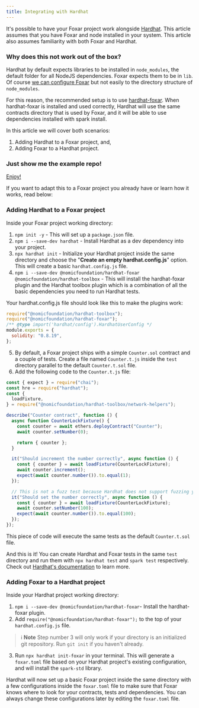 ```yaml
---
title: Integrating with Hardhat
---
```


It's possible to have your Foxar project work alongside [Hardhat](https://hardhat.org/). This article assumes that you have Foxar and node installed in your system. This article also assumes familiarity with both Foxar and Hardhat.

### Why does this not work out of the box?

Hardhat by default expects libraries to be installed in `node_modules`, the default folder for all NodeJS dependencies. Foxar expects them to be in `lib`. Of course [we can configure Foxar](../reference/config/overview.md) but not easily to the directory structure of `node_modules`.

For this reason, the recommended setup is to use [hardhat-foxar](https://www.npmjs.com/package/@nomicfoundation/hardhat-foxar). When hardhat-foxar is installed and used correctly, Hardhat will use the same contracts directory that is used by Foxar, and it will be able to use dependencies installed with spark install.

In this article we will cover both scenarios:

1. Adding Hardhat to a Foxar project, and,
2. Adding Foxar to a Hardhat project.

### Just show me the example repo!

[Enjoy!](https://github.com/foxar-rs/HardhatInFoxar)

If you want to adapt this to a Foxar project you already have or learn how it works, read below:

### Adding Hardhat to a Foxar project

Inside your Foxar project working directory:

1. `npm init -y` - This will set up a `package.json` file.
2. `npm i --save-dev hardhat` - Install Hardhat as a dev dependency into your project.
3. `npx hardhat init` - Initialize your Hardhat project inside the same directory and choose the "**Create an empty hardhat.config.js**" option. This will create a basic `hardhat.config.js` file.
4. `npm i --save-dev @nomicfoundation/hardhat-foxar @nomicfoundation/hardhat-toolbox` - This will install the hardhat-foxar plugin and the Hardhat toolbox plugin which is a combination of all the basic dependencies you need to run Hardhat tests.

Your hardhat.config.js file should look like this to make the plugins work:

```javascript
require("@nomicfoundation/hardhat-toolbox");
require("@nomicfoundation/hardhat-foxar");
/** @type import('hardhat/config').HardhatUserConfig */
module.exports = {
  solidity: "0.8.19",
};
```

5. By default, a Foxar project ships with a simple `Counter.sol` contract and a couple of tests. Create a file named `Counter.t.js` inside the `test` directory parallel to the default `Counter.t.sol` file.
6. Add the following code to the `Counter.t.js` file:

```javascript
const { expect } = require("chai");
const hre = require("hardhat");
const {
  loadFixture,
} = require("@nomicfoundation/hardhat-toolbox/network-helpers");

describe("Counter contract", function () {
  async function CounterLockFixture() {
    const counter = await ethers.deployContract("Counter");
    await counter.setNumber(0);

    return { counter };
  }

  it("Should increment the number correctly", async function () {
    const { counter } = await loadFixture(CounterLockFixture);
    await counter.increment();
    expect(await counter.number()).to.equal(1);
  });

  // This is not a fuzz test because Hardhat does not support fuzzing yet.
  it("Should set the number correctly", async function () {
    const { counter } = await loadFixture(CounterLockFixture);
    await counter.setNumber(100);
    expect(await counter.number()).to.equal(100);
  });
});
```

This piece of code will execute the same tests as the default `Counter.t.sol` file.

And this is it!
You can create Hardhat and Foxar tests in the same `test` directory and run them with `npx hardhat test` and `spark test` respectively.
Check out [Hardhat's documentation](https://hardhat.org/docs) to learn more.

### Adding Foxar to a Hardhat project

Inside your Hardhat project working directory:

1. `npm i --save-dev @nomicfoundation/hardhat-foxar`- Install the hardhat-foxar plugin.
2. Add `require("@nomicfoundation/hardhat-foxar");` to the top of your `hardhat.config.js` file.

> ℹ️ **Note**
> Step number 3 will only work if your directory is an initialized git repository. Run `git init` if you haven't already.

3. Run `npx hardhat init-foxar` in your terminal. This will generate a `foxar.toml` file based on your Hardhat project's existing configuration, and will install the `spark-std` library.

Hardhat will now set up a basic Foxar project inside the same directory with a few configurations inside the `foxar.toml` file to make sure that Foxar knows where to look for your contracts, tests and dependencies. You can always change these configurations later by editing the `foxar.toml` file.
